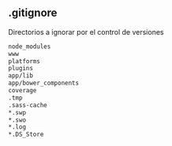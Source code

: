## .gitignore
Directorios a ignorar por el control de versiones

```bash
node_modules
www
platforms
plugins
app/lib
app/bower_components
coverage
.tmp
.sass-cache
*.swp
*.swo
*.log
*.DS_Store
```
